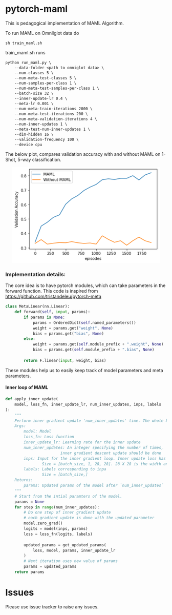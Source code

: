 # pytorch-maml
This is pedagogical implementation of MAML Algorithm.


To run MAML on Omnliglot data do

```
sh train_maml.sh
```
train_maml.sh runs

```shell
python run_maml.py \
    --data-folder <path to omniglot data> \
    --num-classes 5 \
    --num-meta-test-classes 5 \
    --num-samples-per-class 1 \
    --num-meta-test-samples-per-class 1 \
    --batch-size 32 \
    --inner-update-lr 0.4 \
    --meta-lr 0.001 \
    --num-meta-train-iterations 2000 \
    --num-meta-test-iterations 200 \
    --num-meta-validation-iterations 4 \
    --num-inner-updates 1 \
    --meta-test-num-inner-updates 1 \
    --dim-hidden 16 \
    --validation-frequency 100 \
    --device cpu
```


The below plot, compares validation accuracy with and without MAML on 1-Shot, 5-way classification.
<p align="center">
  <img width="460" height="300" src="https://github.com/iamsimha/pytorch-maml/blob/master/logs/maml.png">
</p>

### Implementation details:

The core idea is to have pytorch modules, which can take parameters in the forward function. This code is inspired from https://github.com/tristandeleu/pytorch-meta

```python
class MetaLinear(nn.Linear):
    def forward(self, input, params):
        if params is None:
            params = OrderedDict(self.named_parameters())
            weight = params.get("weight", None)
            bias = params.get("bias", None)
        else:
            weight = params.get(self.module_prefix + ".weight", None)
            bias = params.get(self.module_prefix + ".bias", None)

        return F.linear(input, weight, bias)
```
These modules help us to easily keep track of model parameters and meta parameters.

#### Inner loop of MAML
```python
def apply_inner_update(
    model, loss_fn, inner_update_lr, num_inner_updates, inps, labels
):
    """
    Perform inner gradient update 'num_inner_updates' time. The whole batch is composed of a single task
    Args:
        model: Model
        loss_fn: Loss function
        inner_update_lr: Learning rate for the inner update
        num_inner_updates: An integer specifying the number of times,
                        inner gradient descent update should be done
        inps: Input for the inner gradient loop. Inner update loss has to be calculated on this data
                Size = [batch_size, 1, 28, 28]. 28 X 28 is the width and height of omniglot data
        labels: Labels corresponding to inpa
                Size = [batch_size,]
    Returns:
        params: Updated params of the model after `num_inner_updates`
    """
    # Start from the intial paramters of the model.
    params = None
    for step in range(num_inner_updates):
        # Do one step of inner gradient update
        # each gradient update is done with the updated parameter
        model.zero_grad()
        logits = model(inps, params)
        loss = loss_fn(logits, labels)

        updated_params = get_updated_params(
            loss, model, params, inner_update_lr
        )
        # Next iteration uses new value of params
        params = updated_params
    return params
```

# Issues
Please use issue tracker to raise any issues.
